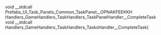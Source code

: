 ﻿void __stdcall Prefabs_UI_Task_Panels_Common_TaskPanel__OPNAKFEEKKH
Handlers_GameHandlers_TaskHandlers_TaskPanelHandler__CompleteTask
void __stdcall Handlers_GameHandlers_TaskHandlers_TasksHandler__CompleteTask(